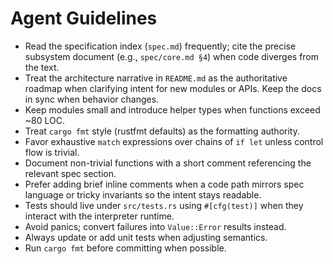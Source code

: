 # Agent Guidelines

- Read the specification index (`spec.md`) frequently; cite the precise subsystem document (e.g., `spec/core.md §4`) when code diverges from the text.
- Treat the architecture narrative in `README.md` as the authoritative roadmap when clarifying intent for new modules or APIs. Keep the docs in sync when behavior changes.
- Keep modules small and introduce helper types when functions exceed ~80 LOC.
- Treat `cargo fmt` style (rustfmt defaults) as the formatting authority.
- Favor exhaustive `match` expressions over chains of `if let` unless control flow is trivial.
- Document non-trivial functions with a short comment referencing the relevant spec section.
- Prefer adding brief inline comments when a code path mirrors spec language or tricky invariants so the intent stays readable.
- Tests should live under `src/tests.rs` using `#[cfg(test)]` when they interact with the interpreter runtime.
- Avoid panics; convert failures into `Value::Error` results instead.
- Always update or add unit tests when adjusting semantics.
- Run `cargo fmt` before committing when possible.
